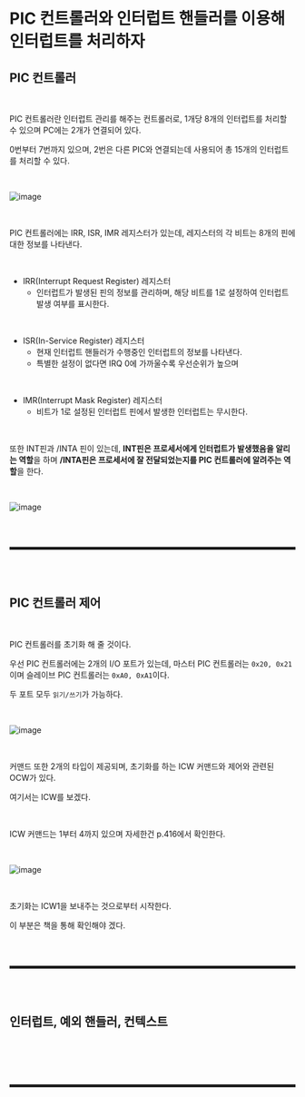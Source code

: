 # PIC 컨트롤러와 인터럽트 핸들러를 이용해 인터럽트를 처리하자
## PIC 컨트롤러

<br>

PIC 컨트롤러란 인터럽트 관리를 해주는 컨트롤러로, 1개당 8개의 인터럽트를 처리할 수 있으며 PC에는 2개가 연결되어 있다.

0번부터 7번까지 있으며, 2번은 다른 PIC와 연결되는데 사용되어 총 15개의 인터럽트를 처리할 수 있다.

<br>

![image](https://user-images.githubusercontent.com/52172169/198539470-ee639f55-31d4-4cfc-bfe7-a3421a5da2f2.png)

<br>

PIC 컨트롤러에는 IRR, ISR, IMR 레지스터가 있는데, 레지스터의 각 비트는 8개의 핀에 대한 정보를 나타낸다.

<br>

+ IRR(Interrupt Request Register) 레지스터
  + 인터럽트가 발생된 핀의 정보를 관리하며, 해당 비트를 1로 설정하여 인터럽트 발생 여부를 표시한다.

<br>

+ ISR(In-Service Register) 레지스터
  + 현재 인터럽트 핸들러가 수행중인 인터럽트의 정보를 나타낸다.
  + 특별한 설정이 없다면 IRQ 0에 가까울수록 우선순위가 높으며 

<br>

+ IMR(Interrupt Mask Register) 레지스터
  + 비트가 1로 설정된 인터럽트 핀에서 발생한 인터럽트는 무시한다. 

<br>

또한 INT핀과 /INTA 핀이 있는데, **INT핀은 프로세서에게 인터럽트가 발생했음을 알리는 역할**을 하며 **/INTA핀은 프로세서에 잘 전달되었는지를 PIC 컨트롤러에 알려주는 역할**을 한다.

<br>

![image](https://user-images.githubusercontent.com/52172169/198542812-644bb213-2507-44c0-86ff-17511ab9c24c.png)

<br><br>
<hr style="border: 2px solid;">
<br><br>

## PIC 컨트롤러 제어

<br>

PIC 컨트롤러를 초기화 해 줄 것이다.

우선 PIC 컨트롤러에는 2개의 I/O 포트가 있는데, 마스터 PIC 컨트롤러는 ```0x20, 0x21```이며 슬레이브 PIC 컨트롤러는 ```0xA0, 0xA1```이다.

두 포트 모두 ```읽기/쓰기```가 가능하다.

<br>

![image](https://user-images.githubusercontent.com/52172169/198546108-e4e35b41-1752-4569-8f45-155e7856859d.png)

<br>

커맨드 또한 2개의 타입이 제공되며, 초기화를 하는 ICW 커맨드와 제어와 관련된 OCW가 있다.

여기서는 ICW를 보겠다.

<br>

ICW 커맨드는 1부터 4까지 있으며 자세한건 p.416에서 확인한다.

<br>

![image](https://user-images.githubusercontent.com/52172169/198549006-e8d74653-c68b-4229-ac1f-6abdfb29ad9f.png)

<br>

초기화는 ICW1을 보내주는 것으로부터 시작한다.

이 부분은 책을 통해 확인해야 겠다.

<br><br>
<hr style="border: 2px solid;">
<br><br>

## 인터럽트, 예외 핸들러, 컨텍스트

<br>



<br><br>
<hr style="border: 2px solid;">
<br><br>
